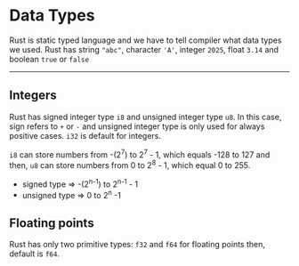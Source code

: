 # Data Types

Rust is static typed language and we have to tell compiler what data types we used. Rust has string `"abc"`, character `'A'`, integer `2025`, float `3.14` and boolean `true` or `false`

---

## Integers

Rust has signed integer type `i8` and unsigned integer type `u8`. In this case, sign refers to `+` or `-` and unsigned integer type is only used for always positive cases. `i32` is default for integers.

`i8` can store numbers from -(2<sup>7</sup>) to 2<sup>7</sup> - 1, which equals -128 to 127 and then, `u8` can store numbers from 0 to 2<sup>8</sup> - 1, which equal 0 to 255.

- signed type => -(2<sup>n-1</sup>) to 2<sup>n-1</sup> - 1 
- unsigned type => 0 to 2<sup>n</sup> -1

## Floating points

Rust has only two primitive types: `f32` and `f64` for floating points then, default is  `f64`.